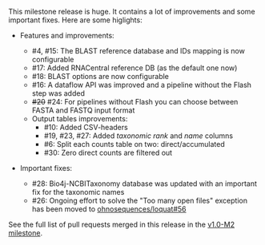 This milestone release is huge. It contains a lot of improvements and some important fixes. Here are some higlights:

* Features and improvements:
  - #4, #15: The BLAST reference database and IDs mapping is now configurable
  - #17: Added RNACentral reference DB (as the default one now)
  - #18: BLAST options are now configurable
  - #16: A dataflow API was improved and a pipeline without the Flash step was added
  - ~~#20~~ #24: For pipelines without Flash you can choose between FASTA and FASTQ input format
  - Output tables improvements:
    + #10: Added CSV-headers
    + #19, #23, #27: Added _taxonomic rank_ and _name_ columns
    + #6: Split each counts table on two: direct/accumulated
    + #30: Zero direct counts are filtered out

* Important fixes:
  - #28: Bio4j-NCBITaxonomy database was updated with an important fix for the taxonomic names
  - #26: Ongoing effort to solve the "Too many open files" exception has been moved to [ohnosequences/loquat#56](https://github.com/ohnosequences/loquat/pull/56)


See the full list of pull requests merged in this release in the [v1.0-M2 milestone](https://github.com/ohnosequences/mg7/issues?q=milestone%3Av1.0-M2).
